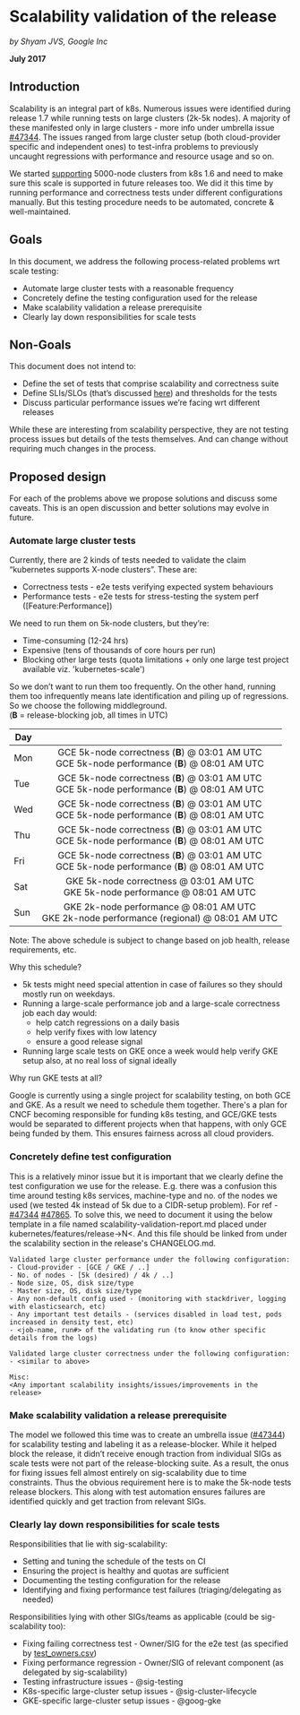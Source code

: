 # Scalability validation of the release

_by Shyam JVS, Google Inc_

**July 2017**

## Introduction

Scalability is an integral part of k8s. Numerous issues were identified during release 1.7 while running tests on large clusters (2k-5k nodes). A majority of these manifested only in large clusters - more info under umbrella issue [#47344]. The issues ranged from large cluster setup (both cloud-provider specific and independent ones) to test-infra problems to previously uncaught regressions with performance and resource usage and so on.

We started [supporting] 5000-node clusters from k8s 1.6 and need to make sure this scale is supported in future releases too. We did it this time by running performance and correctness tests under different configurations manually. But this testing procedure needs to be automated, concrete & well-maintained.

## Goals

In this document, we address the following process-related problems wrt scale testing:

- Automate large cluster tests with a reasonable frequency
- Concretely define the testing configuration used for the release
- Make scalability validation a release prerequisite
- Clearly lay down responsibilities for scale tests

## Non-Goals

This document does not intend to:

- Define the set of tests that comprise scalability and correctness suite
- Define SLIs/SLOs (that’s discussed [here]) and thresholds for the tests
- Discuss particular performance issues we’re facing wrt different releases

While these are interesting from scalability perspective, they are not testing process issues but details of the tests themselves. And can change without requiring much changes in the process.

## Proposed design

For each of the problems above we propose solutions and discuss some caveats. This is an open discussion and better solutions may evolve in future.

### Automate large cluster tests

Currently, there are 2 kinds of tests needed to validate the claim “kubernetes supports X-node clusters”. These are:

- Correctness tests - e2e tests verifying expected system behaviours
- Performance tests - e2e tests for stress-testing the system perf ([Feature:Performance])

We need to run them on 5k-node clusters, but they’re:

- Time-consuming (12-24 hrs)
- Expensive (tens of thousands of core hours per run)
- Blocking other large tests (quota limitations + only one large test project available viz. 'kubernetes-scale')

So we don’t want to run them too frequently. On the other hand, running them too infrequently means 
late identification and piling up of regressions. So we choose the following middleground. \
(**B** = release-blocking job, all times in UTC)


| Day | |
| ------------- |:-------------:| 
| Mon | GCE 5k-node correctness (**B**)  @ 03:01 AM UTC <br /> GCE 5k-node performance (**B**) @ 08:01 AM UTC |
| Tue | GCE 5k-node correctness (**B**)  @ 03:01 AM UTC <br /> GCE 5k-node performance (**B**) @ 08:01 AM UTC |
| Wed | GCE 5k-node correctness (**B**)  @ 03:01 AM UTC <br /> GCE 5k-node performance (**B**) @ 08:01 AM UTC |
| Thu | GCE 5k-node correctness (**B**)  @ 03:01 AM UTC <br /> GCE 5k-node performance (**B**) @ 08:01 AM UTC |
| Fri | GCE 5k-node correctness (**B**)  @ 03:01 AM UTC <br /> GCE 5k-node performance (**B**) @ 08:01 AM UTC |
| Sat | GKE 5k-node correctness @ 03:01 AM UTC <br /> GKE 5k-node performance @ 08:01 AM UTC |
| Sun | GKE 2k-node performance @ 08:01 AM UTC <br /> GKE 2k-node performance (regional) @ 08:01 AM UTC |

Note: The above schedule is subject to change based on job health, release requirements, etc.

Why this schedule?

- 5k tests might need special attention in case of failures so they should mostly run on weekdays.
- Running a large-scale performance job and a large-scale correctness job each day would:
  - help catch regressions on a daily basis
  - help verify fixes with low latency
  - ensure a good release signal
- Running large scale tests on GKE once a week would help verify GKE setup also, at no real loss of signal ideally

Why run GKE tests at all?

Google is currently using a single project for scalability testing, on both GCE and GKE. As a result we need to schedule them together. There's a plan for CNCF becoming responsible for funding k8s testing, and GCE/GKE tests would be separated to different projects when that happens, with only GCE being funded by them. This ensures fairness across all cloud providers.

### Concretely define test configuration

This is a relatively minor issue but it is important that we clearly define the test configuration we use for the release. E.g. there was a confusion this time around testing k8s services, machine-type and no. of the nodes we used (we tested 4k instead of 5k due to a CIDR-setup problem). For ref - [#47344] [#47865]. To solve this, we need to document it using the below template in a file named scalability-validation-report.md placed under kubernetes/features/release-&gt;N&lt;. And this file should be linked from under the scalability section in the release's CHANGELOG.md.

```
Validated large cluster performance under the following configuration:
- Cloud-provider - [GCE / GKE / ..]
- No. of nodes - [5k (desired) / 4k / ..]
- Node size, OS, disk size/type
- Master size, OS, disk size/type
- Any non-default config used - (monitoring with stackdriver, logging with elasticsearch, etc)
- Any important test details - (services disabled in load test, pods increased in density test, etc)
- <job-name, run#> of the validating run (to know other specific details from the logs)

Validated large cluster correctness under the following configuration:
- <similar to above>

Misc:
<Any important scalability insights/issues/improvements in the release>
```

### Make scalability validation a release prerequisite

The model we followed this time was to create an umbrella issue ([#47344]) for scalability testing and labeling it as a release-blocker. While it helped block the release, it didn’t receive enough traction from individual SIGs as scale tests were not part of the release-blocking suite. As a result, the onus for fixing issues fell almost entirely on sig-scalability due to time constraints. Thus the obvious requirement here is to make the 5k-node tests release blockers. This along with test automation ensures failures are identified quickly and get traction from relevant SIGs.

### Clearly lay down responsibilities for scale tests

Responsibilities that lie with sig-scalability:

- Setting and tuning the schedule of the tests on CI
- Ensuring the project is healthy and quotas are sufficient
- Documenting the testing configuration for the release
- Identifying and fixing performance test failures (triaging/delegating as needed)

Responsibilities lying with other SIGs/teams as applicable (could be sig-scalability too):

- Fixing failing correctness test - Owner/SIG for the e2e test (as specified by [test_owners.csv])
- Fixing performance regression - Owner/SIG of relevant component (as delegated by sig-scalability)
- Testing infrastructure issues - @sig-testing
- K8s-specific large-cluster setup issues - @sig-cluster-lifecycle
- GKE-specific large-cluster setup issues - @goog-gke


[#47344]: https://github.com/kubernetes/kubernetes/issues/47344
[supporting]: http://blog.kubernetes.io/2017/03/scalability-updates-in-kubernetes-1-6
[here]: https://docs.google.com/document/d/15rD6XBtKyvXXifkRAsAVFBqEGApQxDRWM3H1bZSBsKQ
[#47865]: https://github.com/kubernetes/kubernetes/issues/47865
[test_owners.csv]: https://github.com/kubernetes/kubernetes/blob/master/test/test_owners.csv
[calendar]: https://calendar.google.com/calendar?cid=Z29vZ2xlLmNvbV9tNHA3bG1jODVubGlmazFxYzRnNTRqZjg4a0Bncm91cC5jYWxlbmRhci5nb29nbGUuY29t

